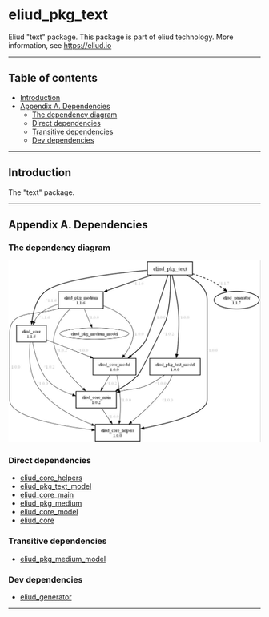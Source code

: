 # eliud_pkg_text

Eliud "text" package. 
This package is part of eliud technology. More information, see https://eliud.io

---

## Table of contents

<!-- toc -->

- [Introduction](#introduction)
- [Appendix A. Dependencies](#appendix-a-dependencies)
  * [The dependency diagram](#the-dependency-diagram)
  * [Direct dependencies](#direct-dependencies)
  * [Transitive dependencies](#transitive-dependencies)
  * [Dev dependencies](#dev-dependencies)

<!-- tocstop -->

---

## Introduction

The "text" package.

---

## Appendix A. Dependencies

### The dependency diagram

![Dependency diagram](https://github.com/eliudio/eliud_pkg_text/raw/main/depends.jpg)

<!-- dependencies -->

### Direct dependencies
- [eliud_core_helpers](https://pub.dev/packages/eliud_core_helpers)
- [eliud_pkg_text_model](https://pub.dev/packages/eliud_pkg_text_model)
- [eliud_core_main](https://pub.dev/packages/eliud_core_main)
- [eliud_pkg_medium](https://pub.dev/packages/eliud_pkg_medium)
- [eliud_core_model](https://pub.dev/packages/eliud_core_model)
- [eliud_core](https://pub.dev/packages/eliud_core)

### Transitive dependencies
- [eliud_pkg_medium_model](https://pub.dev/packages/eliud_pkg_medium_model)

### Dev dependencies
- [eliud_generator](https://pub.dev/packages/eliud_generator)

<!-- dependenciesstop -->

---
